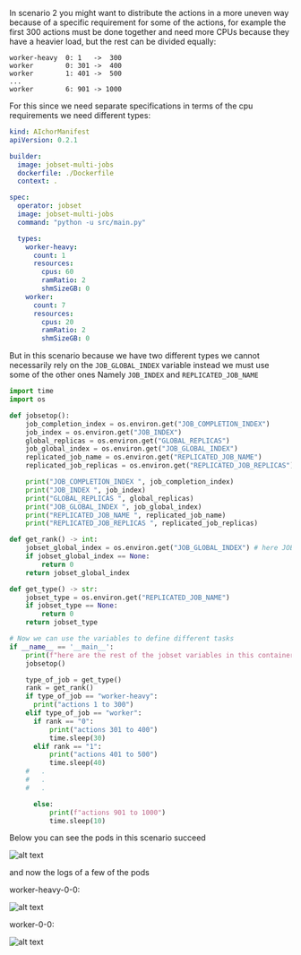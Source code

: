 In scenario 2 you might want to distribute the actions in a more uneven way because of a specific requirement for some of the actions, for example the first 300 actions must be done together and need more CPUs because they have a heavier load, but the rest can be divided equally:

```
worker-heavy  0: 1   ->  300
worker        0: 301 ->  400
worker        1: 401 ->  500
...
worker        6: 901 -> 1000
```

For this since we need separate specifications in terms of the cpu requirements we need different types:

```yaml
kind: AIchorManifest
apiVersion: 0.2.1

builder:
  image: jobset-multi-jobs
  dockerfile: ./Dockerfile
  context: .

spec:
  operator: jobset
  image: jobset-multi-jobs
  command: "python -u src/main.py"

  types:
    worker-heavy:
      count: 1
      resources:
        cpus: 60
        ramRatio: 2
        shmSizeGB: 0
    worker:
      count: 7
      resources:
        cpus: 20
        ramRatio: 2
        shmSizeGB: 0
```
But in this scenario because we have two different types we cannot necessarily rely on the `JOB_GLOBAL_INDEX` variable instead we must use some of the other ones
Namely `JOB_INDEX` and `REPLICATED_JOB_NAME`

```python
import time
import os

def jobsetop():
    job_completion_index = os.environ.get("JOB_COMPLETION_INDEX")
    job_index = os.environ.get("JOB_INDEX")
    global_replicas = os.environ.get("GLOBAL_REPLICAS")
    job_global_index = os.environ.get("JOB_GLOBAL_INDEX")
    replicated_job_name = os.environ.get("REPLICATED_JOB_NAME")
    replicated_job_replicas = os.environ.get("REPLICATED_JOB_REPLICAS")

    print("JOB_COMPLETION_INDEX ", job_completion_index)
    print("JOB_INDEX ", job_index)
    print("GLOBAL_REPLICAS ", global_replicas)
    print("JOB_GLOBAL_INDEX ", job_global_index)
    print("REPLICATED_JOB_NAME ", replicated_job_name)
    print("REPLICATED_JOB_REPLICAS ", replicated_job_replicas)

def get_rank() -> int:
    jobset_global_index = os.environ.get("JOB_GLOBAL_INDEX") # here JOB_INDEX could also be used in this scenario
    if jobset_global_index == None:
        return 0
    return jobset_global_index

def get_type() -> str:
    jobset_type = os.environ.get("REPLICATED_JOB_NAME")
    if jobset_type == None:
        return 0
    return jobset_type

# Now we can use the variables to define different tasks
if __name__ == '__main__':
    print(f"here are the rest of the jobset variables in this container:")
    jobsetop()

    type_of_job = get_type()
    rank = get_rank()
    if type_of_job == "worker-heavy":
      print("actions 1 to 300")
    elif type_of_job == "worker":
      if rank == "0":
          print("actions 301 to 400")
          time.sleep(30)
      elif rank == "1":
          print("actions 401 to 500")
          time.sleep(40)
    #   .
    #   .
    #   .

      else:
          print(f"actions 901 to 1000")
          time.sleep(10)
```
Below you can see the pods in this scenario succeed

![alt text](/screenshots/scenario2-pods.png)

and now the logs of a few of the pods

worker-heavy-0-0:

![alt text](/screenshots/scenario2-0-0.png)

worker-0-0:

![alt text](/screenshots/scenario2-1-0.png)
